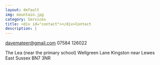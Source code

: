 ```yaml
---
layout: default
img: mountain.jpg
category: Services
title: <div id="contact"></div>Contact 
description: |
---
```


davemateer@gmail.com
07584 126022

The Lea (near the primary school)
Wellgreen Lane
Kingston near Lewes
East Sussex
BN7 3NR

